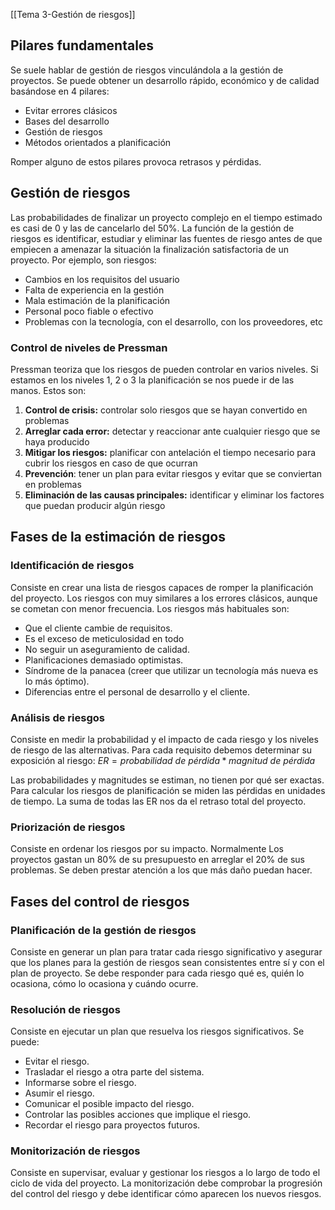 [[Tema 3-Gestión de riesgos]]

## Pilares fundamentales
Se suele hablar de gestión de riesgos vinculándola a la gestión de proyectos. Se puede obtener un desarrollo rápido, económico y de calidad basándose en 4 pilares:
+ Evitar errores clásicos
+ Bases del desarrollo
+ Gestión de riesgos
+ Métodos orientados a planificación

Romper alguno de estos pilares provoca retrasos y pérdidas.

## Gestión de riesgos
Las probabilidades de finalizar un proyecto complejo en el tiempo estimado es casi de 0 y las de cancelarlo del 50%. La función de la gestión de riesgos es identificar, estudiar y eliminar las fuentes de riesgo antes de que empiecen a amenazar la situación la finalización satisfactoria de un proyecto. Por ejemplo, son riesgos:
+ Cambios en los requisitos del usuario
+ Falta de experiencia en la gestión
+ Mala estimación de la planificación
+ Personal poco fiable o efectivo
+ Problemas con la tecnología, con el desarrollo, con los proveedores, etc

### Control de niveles de Pressman
Pressman teoriza que los riesgos de pueden controlar en varios niveles. Si estamos en los niveles 1, 2 o 3 la planificación se nos puede ir de las manos. Estos son:
1. **Control de crisis:** controlar solo riesgos que se hayan convertido en problemas
2. **Arreglar cada error:** detectar y reaccionar ante cualquier riesgo que se haya producido
3. **Mitigar los riesgos:** planificar con antelación el tiempo necesario para cubrir los riesgos en caso de que ocurran
4. **Prevención**: tener un plan para evitar riesgos y evitar que se conviertan en problemas
5. **Eliminación de las causas principales:** identificar y eliminar los factores que puedan producir algún riesgo

## Fases de la estimación de riesgos
### Identificación de riesgos
Consiste en crear una lista de riesgos capaces de romper la planificación del proyecto. Los riesgos con muy similares a los errores clásicos, aunque se cometan con menor frecuencia. Los riesgos más habituales son:
+ Que el cliente cambie de requisitos. 
+ Es el exceso de meticulosidad en todo
+ No seguir un aseguramiento de calidad.
+ Planificaciones demasiado optimistas. 
+ Síndrome de la panacea (creer que utilizar un tecnología más nueva es lo más óptimo).
+ Diferencias entre el personal de desarrollo y el cliente.

### Análisis de riesgos
Consiste en medir la probabilidad y el impacto de cada riesgo y los niveles de riesgo de las alternativas. Para cada requisito debemos determinar su exposición al riesgo:
$ER=probabilidad\ de\ pérdida*magnitud\ de\ pérdida$

Las probabilidades y magnitudes se estiman, no tienen por qué ser exactas. Para calcular los riesgos de planificación se miden las pérdidas en unidades de tiempo. La suma de todas las ER nos da el retraso total del proyecto.

### Priorización de riesgos
Consiste en ordenar los riesgos por su impacto. Normalmente Los proyectos gastan un 80% de su presupuesto en arreglar el 20% de sus problemas. Se deben prestar atención a los que más daño puedan hacer.

## Fases del control de riesgos
### Planificación de la gestión de riesgos
Consiste en generar un plan para tratar cada riesgo significativo y asegurar que los planes para la gestión de riesgos sean consistentes entre sí y con el plan de proyecto. Se debe responder para cada riesgo qué es, quién lo ocasiona, cómo lo ocasiona y cuándo ocurre.

### Resolución de riesgos
Consiste en ejecutar un plan que resuelva los riesgos significativos. Se puede:
+ Evitar el riesgo.
+ Trasladar el riesgo a otra parte del sistema.
+ Informarse sobre el riesgo.
+ Asumir el riesgo.
+ Comunicar el posible impacto del riesgo.
+ Controlar las posibles acciones que implique el riesgo.
+ Recordar el riesgo para proyectos futuros.

### Monitorización de riesgos
Consiste en supervisar, evaluar y gestionar los riesgos a lo largo de todo el ciclo de vida del proyecto. La monitorización debe comprobar la progresión del control del riesgo y debe identificar cómo aparecen los nuevos riesgos.